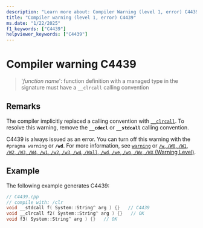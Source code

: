 ```yaml
---
description: "Learn more about: Compiler Warning (level 1, error) C4439"
title: "Compiler warning (level 1, error) C4439"
ms.date: "1/22/2025"
f1_keywords: ["C4439"]
helpviewer_keywords: ["C4439"]
---
```

# Compiler warning C4439

> '*function name*': function definition with a managed type in the signature must have a `__clrcall` calling convention

## Remarks

The compiler implicitly replaced a calling convention with [`__clrcall`](../../cpp/clrcall.md). To resolve this warning, remove the **`__cdecl`** or **`__stdcall`** calling convention.

C4439 is always issued as an error. You can turn off this warning with the `#pragma warning` or **`/wd`**. For more information, see [`warning`](../../preprocessor/warning.md) or [`/w`, `/W0`, `/W1`, `/W2`, `/W3`, `/W4`, `/w1`, `/w2`, `/w3`, `/w4`, `/Wall`, `/wd`, `/we`, `/wo`, `/Wv`, `/WX` (Warning Level)](../../build/reference/compiler-option-warning-level.md).

## Example

The following example generates C4439:

```cpp
// C4439.cpp
// compile with: /clr
void __stdcall f( System::String^ arg ) {}   // C4439
void __clrcall f2( System::String^ arg ) {}   // OK
void f3( System::String^ arg ) {}   // OK
```
